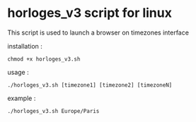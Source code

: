 # horloges_v3 script for linux

This script is used to launch a browser on timezones interface

installation :


```chmod +x horloges_v3.sh```


usage :


```./horloges_v3.sh [timezone1] [timezone2] [timezoneN]```


example :


```./horloges_v3.sh Europe/Paris```
